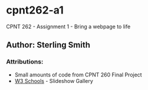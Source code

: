 # cpnt262-a1
CPNT 262 - Assignment 1 - Bring a webpage to life

## Author: Sterling Smith

### Attributions:
- Small amounts of code from CPNT 260 Final Project
- [W3 Schools](https://www.w3schools.com/howto/howto_js_slideshow.asp) - Slideshow Gallery